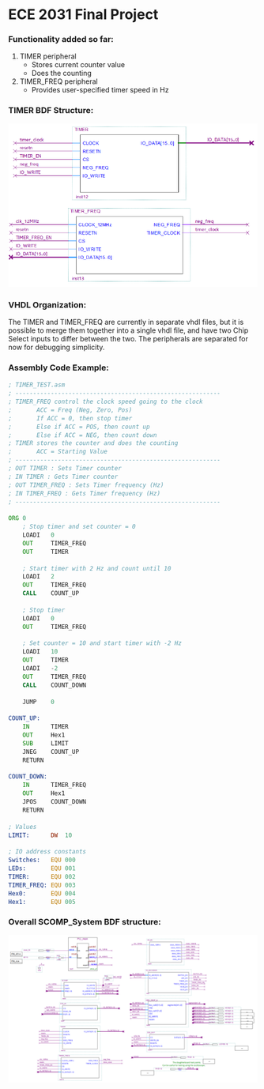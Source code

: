 # ECE 2031 Final Project

### Functionality added so far:

1. TIMER peripheral
    - Stores current counter value
    - Does the counting
2. TIMER_FREQ peripheral
    - Provides user-specified timer speed in Hz

### TIMER BDF Structure:

![TIMER.png](https://github.com/ecuasonic/ECE2031-Timer-Project/blob/main/TIMER.png)

### VHDL Organization:

The TIMER and TIMER_FREQ are currently in separate vhdl files, but it is possible to merge them together into a single vhdl file, and have two Chip Select inputs to differ between the two.
The peripherals are separated for now for debugging simplicity.

### Assembly Code Example:
```asm
; TIMER_TEST.asm
; ----------------------------------------------------------
; TIMER_FREQ control the clock speed going to the clock
;       ACC = Freq (Neg, Zero, Pos)
;       If ACC = 0, then stop timer
;       Else if ACC = POS, then count up
;       Else if ACC = NEG, then count down
; TIMER stores the counter and does the counting
;       ACC = Starting Value
; ----------------------------------------------------------
; OUT TIMER : Sets Timer counter
; IN TIMER : Gets Timer counter
; OUT TIMER_FREQ : Sets Timer frequency (Hz)
; IN TIMER_FREQ : Gets Timer frequency (Hz)
; ----------------------------------------------------------

ORG 0
    ; Stop timer and set counter = 0
    LOADI   0
    OUT     TIMER_FREQ
    OUT     TIMER

    ; Start timer with 2 Hz and count until 10
    LOADI   2
    OUT     TIMER_FREQ
    CALL    COUNT_UP

    ; Stop timer
    LOADI   0
    OUT     TIMER_FREQ

    ; Set counter = 10 and start timer with -2 Hz
    LOADI   10
    OUT     TIMER
    LOADI   -2
    OUT     TIMER_FREQ
    CALL    COUNT_DOWN

	JUMP    0

COUNT_UP:
    IN      TIMER
    OUT     Hex1
    SUB     LIMIT
    JNEG    COUNT_UP
    RETURN

COUNT_DOWN:
    IN      TIMER_FREQ
    OUT     Hex1
    JPOS    COUNT_DOWN
    RETURN

; Values
LIMIT:      DW  10

; IO address constants
Switches:   EQU 000
LEDs:       EQU 001
TIMER:      EQU 002
TIMER_FREQ: EQU 003
Hex0:       EQU 004
Hex1:       EQU 005
```

### Overall SCOMP_System BDF structure:

![SCOMP_SystemBDF.png](https://github.com/ecuasonic/ECE2031-Timer-Project/blob/main/SCOMP_SystemBDF.png)
